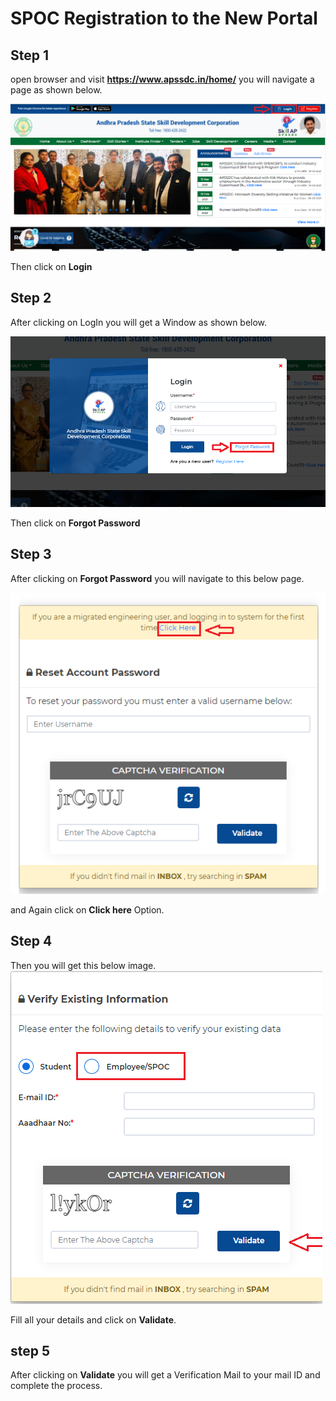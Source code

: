 # SPOC Registration to the New Portal
## Step 1
open browser and visit **https://www.apssdc.in/home/** you will navigate a page as shown below.

![APSSDC home page Image](img/img1.png)

Then click on **Login**
## Step 2

After clicking on LogIn you will get a Window as shown below.

![LogIn Window image](img/img2.png)

Then click on **Forgot Password**

## Step 3
After clicking on **Forgot Password** you will navigate to this below page.

![Forgot Password image](img/img3.png)

and Again click on **Click here** Option.

## Step 4
Then you will get this below image.
![Verify Existing Information image](img/img4.png)

Fill all your details and click on **Validate**.

## step 5
After clicking on **Validate** you will get a Verification Mail to your mail ID and complete the process.
